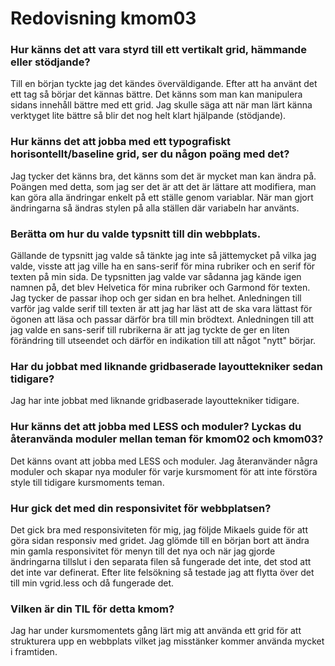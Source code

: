 ---
---
Redovisning kmom03
=========================

### Hur känns det att vara styrd till ett vertikalt grid, hämmande eller stödjande? ###
Till en början tyckte jag det kändes överväldigande. Efter att ha använt det ett tag så börjar det kännas bättre. Det känns som man kan manipulera sidans innehåll bättre med ett grid. Jag skulle säga att när man lärt känna verktyget lite bättre så blir det nog helt klart hjälpande (stödjande).

### Hur känns det att jobba med ett typografiskt horisontellt/baseline grid, ser du någon poäng med det? ###
Jag tycker det känns bra, det känns som det är mycket man kan ändra på. Poängen med detta, som jag ser det är att det är lättare att modifiera, man kan göra alla ändringar enkelt på ett ställe genom variablar. När man gjort ändringarna så ändras stylen på alla ställen där variabeln har använts.

### Berätta om hur du valde typsnitt till din webbplats. ###
Gällande de typsnitt jag valde så tänkte jag inte så jättemycket på vilka jag valde, visste att jag ville ha en sans-serif för mina rubriker och en serif för texten på min sida. De typsnitten jag valde var sådanna jag kände igen namnen på, det blev Helvetica för mina rubriker och Garmond för texten. Jag tycker de passar ihop och ger sidan en bra helhet. Anledningen till varför jag valde serif till texten är att jag har läst att de ska vara lättast för ögonen att läsa och passar därför bra till min brödtext. Anledningen till att jag valde en sans-serif till rubrikerna är att jag tyckte de ger en liten förändring till utseendet och därför en indikation till att något "nytt" börjar.

### Har du jobbat med liknande gridbaserade layouttekniker sedan tidigare? ###
Jag har inte jobbat med liknande gridbaserade layouttekniker tidigare.

### Hur känns det att jobba med LESS och moduler? Lyckas du återanvända moduler mellan teman för kmom02 och kmom03? ###
Det känns ovant att jobba med LESS och moduler. Jag återanvänder några moduler och skapar nya moduler för varje kursmoment för att inte förstöra style till tidigare kursmoments teman.

### Hur gick det med din responsivitet för webbplatsen? ###
Det gick bra med responsiviteten för mig, jag följde Mikaels guide för att göra sidan responsiv med gridet. Jag glömde till en början bort att ändra min gamla responsivitet för menyn till det nya och när jag gjorde ändringarna tillslut i den separata filen så fungerade det inte, det stod att det inte var definerat. Efter lite felsökning så testade jag att flytta över det till min vgrid.less och då fungerade det.

### Vilken är din TIL för detta kmom? ###
Jag har under kursmomentets gång lärt mig att använda ett grid för att strukturera upp en webbplats vilket jag misstänker kommer använda mycket i framtiden.
